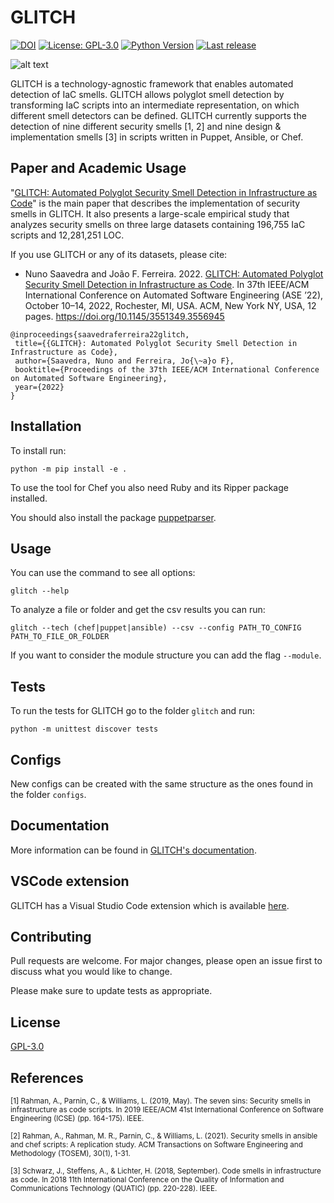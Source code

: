 # GLITCH

[![DOI](https://zenodo.org/badge/453066827.svg)](https://zenodo.org/badge/latestdoi/453066827)
[![License: GPL-3.0](https://badgen.net/github/license/sr-lab/GLITCH)](https://www.gnu.org/licenses/gpl-3.0)
[![Python Version](https://img.shields.io/badge/python-3.9+-blue)](https://www.python.org/downloads/)
[![Last release](https://badgen.net/github/release/sr-lab/GLITCH/)](https://github.com/sr-lab/GLITCH/releases)

![alt text](https://github.com/sr-lab/GLITCH/blob/main/logo.png?raw=true)

GLITCH is a technology-agnostic framework that enables automated detection of IaC smells. GLITCH allows polyglot smell detection by transforming IaC scripts into an intermediate representation, on which different smell detectors can be defined. GLITCH currently supports the detection of nine different security smells [1, 2] and nine design & implementation smells [3] in scripts written in Puppet, Ansible, or Chef.



## Paper and Academic Usage
"[GLITCH: Automated Polyglot Security Smell Detection in Infrastructure as Code](https://arxiv.org/abs/2205.14371)" is the main paper that describes the implementation of security smells in GLITCH. It also presents a large-scale empirical study  that analyzes security smells on three large datasets containing 196,755 IaC scripts and 12,281,251 LOC.

If you use GLITCH or any of its datasets, please cite:

 - Nuno Saavedra and João F. Ferreira. 2022. [GLITCH: Automated Polyglot Security Smell Detection in Infrastructure as Code](https://arxiv.org/abs/2205.14371). In 37th IEEE/ACM International Conference on Automated Software Engineering (ASE ’22), October 10–14, 2022, Rochester, MI, USA. ACM, New York NY, USA, 12 pages. https://doi.org/10.1145/3551349.3556945  
 

 ```
 @inproceedings{saavedraferreira22glitch,
  title={{GLITCH}: Automated Polyglot Security Smell Detection in Infrastructure as Code},
  author={Saavedra, Nuno and Ferreira, Jo{\~a}o F},
  booktitle={Proceedings of the 37th IEEE/ACM International Conference on Automated Software Engineering},
  year={2022}
}
 ```

## Installation

To install run:
```
python -m pip install -e .
```

To use the tool for Chef you also need Ruby and its Ripper package installed.

You should also install the package [puppetparser](https://github.com/Nfsaavedra/puppetparser).

## Usage

You can use the command to see all options:
```
glitch --help
```

To analyze a file or folder and get the csv results you can run:
```
glitch --tech (chef|puppet|ansible) --csv --config PATH_TO_CONFIG PATH_TO_FILE_OR_FOLDER
```

If you want to consider the module structure you can add the flag ```--module```.

## Tests

To run the tests for GLITCH go to the folder ```glitch``` and run:
```
python -m unittest discover tests
```

## Configs

New configs can be created with the same structure as the ones found in the folder ```configs```.

## Documentation

More information can be found in [GLITCH's documentation](https://github.com/sr-lab/GLITCH/wiki).

## VSCode extension

GLITCH has a Visual Studio Code extension which is available [here](https://github.com/sr-lab/GLITCH/tree/main/vscode-extension/glitch).

## Contributing
Pull requests are welcome. For major changes, please open an issue first to discuss what you would like to change.

Please make sure to update tests as appropriate.

## License
[GPL-3.0](https://choosealicense.com/licenses/gpl-3.0/)

## References

<sub>[1] Rahman, A., Parnin, C., & Williams, L. (2019, May). The seven sins: Security smells in infrastructure as code scripts. In 2019 IEEE/ACM 41st International Conference on Software Engineering (ICSE) (pp. 164-175). IEEE.</sub>

<sub>[2] Rahman, A., Rahman, M. R., Parnin, C., & Williams, L. (2021). Security smells in ansible and chef scripts: A replication study. ACM Transactions on Software Engineering and Methodology (TOSEM), 30(1), 1-31.</sub>

<sub>[3] Schwarz, J., Steffens, A., & Lichter, H. (2018, September). Code smells in infrastructure as code. In 2018 11th International Conference on the Quality of Information and Communications Technology (QUATIC) (pp. 220-228). IEEE.</sub>
